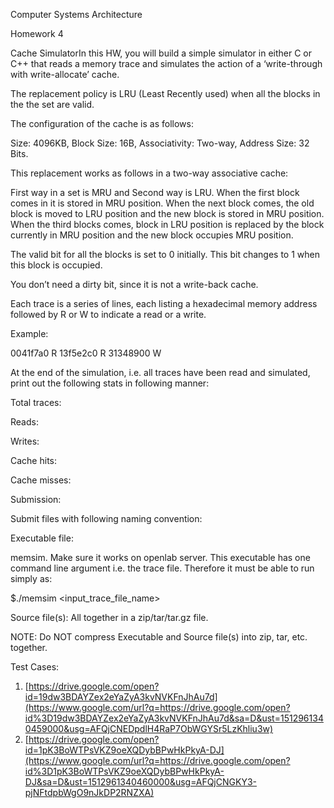 <span class="c8">Computer Systems Architecture</span>

<span class="c8">Homework 4</span>

<span class="c10">Cache Simulator</span><span class="c11">In this HW, you will build a simple simulator in either</span> <span class="c10">C or C++</span><span class="c11"> that reads a memory trace and simulates the action of a ‘</span><span class="c10">write-through with write-allocate</span><span class="c4">’ cache.</span>

<span class="c11">The replacement policy is</span> <span class="c10">LRU</span><span class="c4"> (Least Recently used) when all the blocks in the the set are valid.</span>

<span class="c4">The configuration of the cache is as follows:</span>

<span class="c10">Size</span><span class="c11">: 4096KB,</span> <span class="c10">Block Size</span><span class="c11">: 16B,</span> <span class="c10">Associativity</span><span class="c11">: Two-way,</span> <span class="c10">Address Size</span><span class="c4">: 32 Bits.</span>

<span class="c4"></span>

<span class="c4">This replacement works as follows in a two-way associative cache:</span>

<span class="c4">First way in a set is MRU and Second way is LRU. When the first block comes in it is stored in MRU position. When the next block comes, the old block is moved to LRU position and the new block is stored in MRU position. When the third blocks comes, block in LRU position is replaced by the block currently in MRU position and the new block occupies MRU position.  </span>

<span class="c4"></span>

<span class="c4">The valid bit for all the blocks is set to 0 initially. This bit changes to 1 when this block is occupied.</span>

<span class="c4">You don’t need a dirty bit, since it is not a write-back cache.</span>

<span class="c4"></span>

<span class="c4">Each trace is a series of lines, each listing a hexadecimal memory address followed by R or W to indicate a read or a write.</span>

<span class="c4">Example:</span>

<span class="c4">0041f7a0 R
13f5e2c0 R
31348900 W</span>

<span class="c4"></span>

<span class="c4">At the end of the simulation, i.e. all traces have been read and simulated, print out the following stats in following manner:</span>

<span class="c6">Total traces:</span>

<span class="c6">Reads:</span>

<span class="c6">Writes:</span>

<span class="c6">Cache hits:</span>

<span class="c6">Cache misses:</span>

<span class="c4"></span>

<span class="c10">Submission</span><span class="c4">:</span>

<span class="c4">Submit files with following naming convention:</span>

<span class="c1">Executable file:</span><span class="c4"> </span>

<span class="c10">memsim</span><span class="c4">. Make sure it works on openlab server. This executable has one command line argument i.e. the trace file. Therefore it must be able to run simply as:</span>

<span class="c11">$./memsim <input_trace_file_name></span>

<span class="c1">Source file(s):</span><span class="c4"> All together in a zip/tar/tar.gz file.</span>

<span class="c6">NOTE: Do NOT compress Executable and Source file(s) into zip, tar, etc. together.</span>

<span class="c6">Test Cases:</span>

1.  <span class="c1 c7">[https://drive.google.com/open?id=19dw3BDAYZex2eYaZyA3kvNVKFnJhAu7d](https://www.google.com/url?q=https://drive.google.com/open?id%3D19dw3BDAYZex2eYaZyA3kvNVKFnJhAu7d&sa=D&ust=1512961340459000&usg=AFQjCNEDpdlH4RaP7ObWGYSr5LzKhliu3w)</span>
2.  <span class="c1 c7">[https://drive.google.com/open?id=1pK3BoWTPsVKZ9oeXQDybBPwHkPkyA-DJ](https://www.google.com/url?q=https://drive.google.com/open?id%3D1pK3BoWTPsVKZ9oeXQDybBPwHkPkyA-DJ&sa=D&ust=1512961340460000&usg=AFQjCNGKY3-pjNFtdpbWgO9nJkDP2RNZXA)</span>
